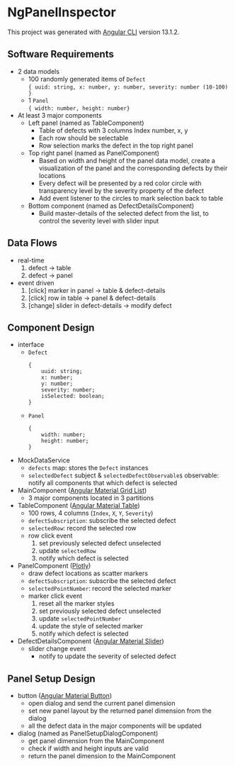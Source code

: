 # NgPanelInspector

This project was generated with [Angular CLI](https://github.com/angular/angular-cli) version 13.1.2.

## **Software Requirements**
* 2 data models
  * 100 randomly generated items of `Defect` \
  `{ uuid: string, x: number, y: number, severity: number (10-100) }`
  * 1 `Panel` \
    `{ width: number, height: number}`
* At least 3 major components
  * Left panel (named as TableComponent)
    * Table of defects with 3 columns Index number, x, y
    * Each row should be selectable
    * Row selection marks the defect in the top right panel
  * Top right panel (named as PanelComponent)
    * Based on width and height of the panel data model, create a visualization of the panel and the corresponding defects by their locations
    * Every defect will be presented by a red color circle with transparency level by the severity property of the defect
    * Add event listener to the circles to mark selection back to table
  * Bottom component (named as DefectDetailsComponent)
    * Build master-details of the selected defect from the list, to control the severity level with slider input

## **Data Flows**
* real-time
  1. defect &#8594; table
  2. defect &#8594; panel
* event driven
  1. [click] marker in panel &#8594; table & defect-details
  2. [click] row in table &#8594; panel & defect-details
  3. [change] slider in defect-details &#8594; modify defect

## **Component Design**
* interface
  * `Defect`
    ```
    {
        uuid: string;
        x: number;
        y: number;
        severity: number;
        isSelected: boolean;
    }
    ```
  * `Panel`
    ```
    {
        width: number;
        height: number;
    }
    ```
* MockDataService
  * `defects` map: stores the `Defect` instances
  * `selectedDefect` subject & `selectedDefectObservable$` observable: notify all components that which defect is selected
* MainComponent ([Angular Material Grid List](https://material.angular.io/components/grid-list/overview))
  * 3 major components located in 3 partitions
* TableComponent ([Angular Material Table](https://material.angular.io/components/table/overview))
  * 100 rows, 4 columns (`Index`, `X`, `Y`, `Severity`)
  * `defectSubscription`: subscribe the selected defect
  * `selectedRow`: record the selected row
  * row click event
    1. set previously selected defect unselected
    2. update `selectedRow`
    3. notify which defect is selected
* PanelComponent ([Plotly](https://plotly.com/javascript/))
  * draw defect locations as scatter markers
  * `defectSubscription`: subscribe the selected defect
  * `selectedPointNumber`: record the selected marker
  * marker click event
    1. reset all the marker styles
    2. set previously selected defect unselected
    3. update `selectedPointNumber`
    4. update the style of selected marker
    5. notify which defect is selected
* DefectDetailsComponent ([Angular Material Slider](https://material.angular.io/components/slider/overview))
  * slider change event
    * notify to update the severity of selected defect

## **Panel Setup Design**
* button ([Angular Material Button](https://material.angular.io/components/button/overview))
  * open dialog and send the current panel dimension
  * set new panel layout by the returned panel dimension from the dialog
  * all the defect data in the major components will be updated
* dialog (named as PanelSetupDialogComponent)
  * get panel dimension from the MainComponent
  * check if width and height inputs are valid
  * return the panel dimension to the MainComponent
